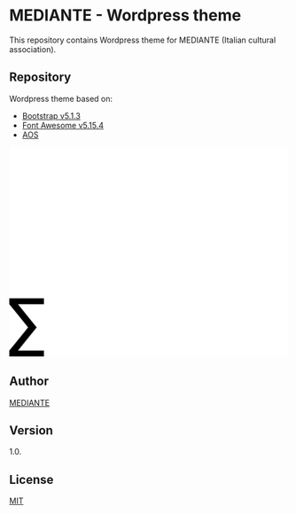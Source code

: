 # MEDIANTE - Wordpress theme

This repository contains Wordpress theme for MEDIANTE (Italian cultural association).

## Repository

Wordpress theme based on:
* [Bootstrap v5.1.3](https://getbootstrap.com/docs/5.1/getting-started/introduction/)
* [Font Awesome v5.15.4](https://fontawesome.com/v5/docs)
* [AOS](https://michalsnik.github.io/aos/)

![theme-image](./screenshot.png)

## Author
[MEDIANTE](https://linktr.ee/mediante)

## Version
1.0.

## License
[MIT](https://mit-license.org/)